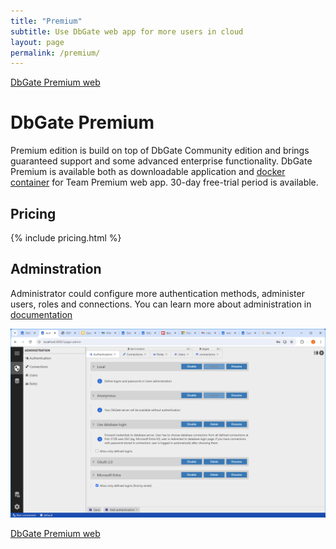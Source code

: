 ```yaml
---
title: "Premium"
subtitle: Use DbGate web app for more users in cloud
layout: page
permalink: /premium/
---
```


<p>
    <a href="https://dbgate.eu" target="_blank" class="button is-info is-medium">DbGate Premium web</a>
</p>

# DbGate Premium
Premium edition is build on top of DbGate Community edition and brings guaranteed support and some advanced enterprise functionality. DbGate Premium is available both as downloadable application and [docker container](https://hub.docker.com/r/dbgate/dbgate-premium) for Team Premium web app. 30-day free-trial period is available.

## Pricing

{% include pricing.html %}

## Adminstration
Administrator could configure more authentication methods, administer users, roles and connections. You can learn more about administration in [documentation](/docs/admin.html)

<img src='/assets/screenshots/authadmin.png' />


<p>
    <a href="https://dbgate.eu" target="_blank" class="button is-info is-medium">DbGate Premium web</a>
</p>
